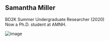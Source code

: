 ## Samantha Miller  
BD2K Summer Undergraduate Researcher (2020)  
Now a Ph.D. student at AMNH.

![image](https://user-images.githubusercontent.com/10063921/132997080-818d2516-82b5-4304-9503-dbf36f54df0f.png)
